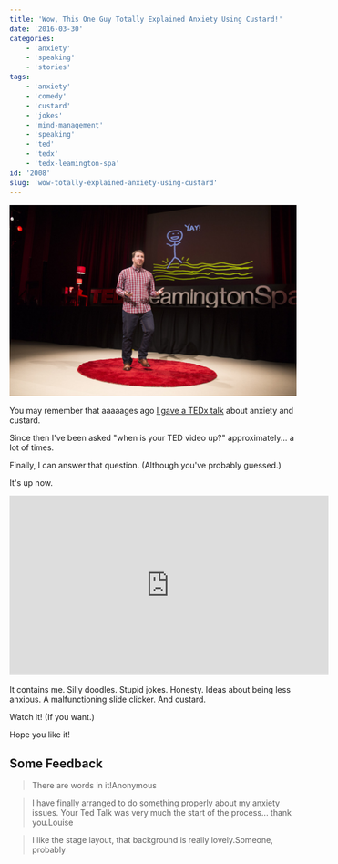 ```yaml
---
title: 'Wow, This One Guy Totally Explained Anxiety Using Custard!'
date: '2016-03-30'
categories:
    - 'anxiety'
    - 'speaking'
    - 'stories'
tags:
    - 'anxiety'
    - 'comedy'
    - 'custard'
    - 'jokes'
    - 'mind-management'
    - 'speaking'
    - 'ted'
    - 'tedx'
    - 'tedx-leamington-spa'
id: '2008'
slug: 'wow-totally-explained-anxiety-using-custard'
---
```


![TEDxLeamington Spa 2015 Event Photos](images/V5A7719.jpg)

You may remember that aaaaages ago [I gave a TEDx talk](https://www.walkingoncustard.com/my-day-at-ted-x-leamington-spa/) about anxiety and custard.

Since then I've been asked "when is your TED video up?" approximately... a lot of times.

Finally, I can answer that question. (Although you've probably guessed.)

It's up now.

<iframe width="560" height="315" src="https://www.youtube.com/embed/bM06o26PCDQ" frameborder="0" allowfullscreen></iframe>

It contains me. Silly doodles. Stupid jokes. Honesty. Ideas about being less anxious. A malfunctioning slide clicker. And custard.

Watch it! (If you want.)

Hope you like it!

## Some Feedback

> There are words in it!Anonymous

> I have finally arranged to do something properly about my anxiety issues. Your Ted Talk was very much the start of the process... thank you.Louise

> I like the stage layout, that background is really lovely.Someone, probably
